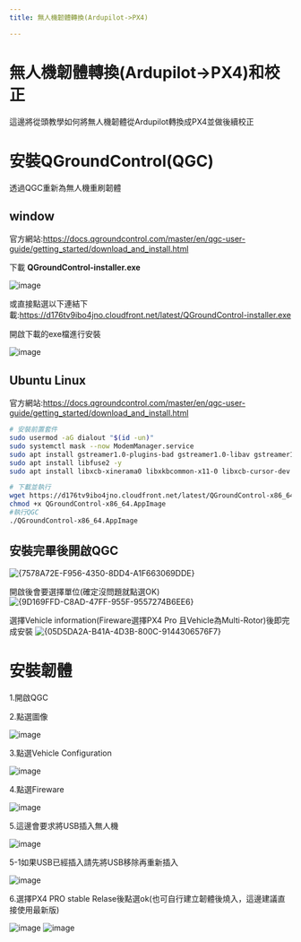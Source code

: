 ```yaml
---
title: 無人機韌體轉換(Ardupilot->PX4)

---
```


# 無人機韌體轉換(Ardupilot->PX4)和校正

這邊將從頭教學如何將無人機韌體從Ardupilot轉換成PX4並做後續校正

# 安裝QGroundControl(QGC)

透過QGC重新為無人機重刷韌體

## **window**
官方網站:https://docs.qgroundcontrol.com/master/en/qgc-user-guide/getting_started/download_and_install.html

下載 **QGroundControl-installer.exe**

![image](https://github.com/aa540799/Droneproject/raw/e97bb5fdbfdf71cf374473bbca5d9c54a0b6ffe1/img/1.png)

或直接點選以下連結下載:https://d176tv9ibo4jno.cloudfront.net/latest/QGroundControl-installer.exe

開啟下載的exe檔進行安裝

![image](https://github.com/aa540799/Droneproject/raw/e97bb5fdbfdf71cf374473bbca5d9c54a0b6ffe1/img/2.png)

## **Ubuntu Linux**
官方網站:https://docs.qgroundcontrol.com/master/en/qgc-user-guide/getting_started/download_and_install.html

```bash
# 安裝前置套件
sudo usermod -aG dialout "$(id -un)"
sudo systemctl mask --now ModemManager.service
sudo apt install gstreamer1.0-plugins-bad gstreamer1.0-libav gstreamer1.0-gl -y
sudo apt install libfuse2 -y
sudo apt install libxcb-xinerama0 libxkbcommon-x11-0 libxcb-cursor-dev -y

# 下載並執行
wget https://d176tv9ibo4jno.cloudfront.net/latest/QGroundControl-x86_64.AppImage
chmod +x QGroundControl-x86_64.AppImage
#執行QGC
./QGroundControl-x86_64.AppImage
```

## 安裝完畢後開啟QGC

![{7578A72E-F956-4350-8DD4-A1F663069DDE}](https://github.com/aa540799/Droneproject/raw/e97bb5fdbfdf71cf374473bbca5d9c54a0b6ffe1/img/3.png)

開啟後會要選擇單位(確定沒問題就點選OK)
![{9D169FFD-C8AD-47FF-955F-9557274B6EE6}](https://github.com/aa540799/Droneproject/raw/e97bb5fdbfdf71cf374473bbca5d9c54a0b6ffe1/img/4.png)

選擇Vehicle information(Fireware選擇PX4 Pro 且Vehicle為Multi-Rotor)後即完成安裝
![{05D5DA2A-B41A-4D3B-800C-9144306576F7}](https://github.com/aa540799/Droneproject/raw/e97bb5fdbfdf71cf374473bbca5d9c54a0b6ffe1/img/5.png)


# 安裝韌體
1.開啟QGC

2.點選圖像

![image](https://github.com/aa540799/Droneproject/raw/b518e938b58e3dd3d5e388c4d2835d23a1c572e7/img/6.jpg)

3.點選Vehicle Configuration

![image](https://github.com/aa540799/Droneproject/raw/b518e938b58e3dd3d5e388c4d2835d23a1c572e7/img/7.jpg)

4.點選Fireware

![image](https://github.com/aa540799/Droneproject/raw/b518e938b58e3dd3d5e388c4d2835d23a1c572e7/img/8.jpg)

5.這邊會要求將USB插入無人機

![image](https://github.com/aa540799/Droneproject/raw/b518e938b58e3dd3d5e388c4d2835d23a1c572e7/img/9.jpg)

5-1如果USB已經插入請先將USB移除再重新插入

![image](https://github.com/aa540799/Droneproject/raw/66f4b81bf5ea5ded77ab8e596d8f88f340178058/img/10.jpg)

6.選擇PX4 PRO stable Relase後點選ok(也可自行建立韌體後燒入，這邊建議直接使用最新版)

![image](https://github.com/aa540799/Droneproject/blob/9e7fa08628825fd5cf42474b75416e5688d95629/img/11.jpg)
![image](https://github.com/aa540799/Droneproject/blob/9e7fa08628825fd5cf42474b75416e5688d95629/img/12.png)



